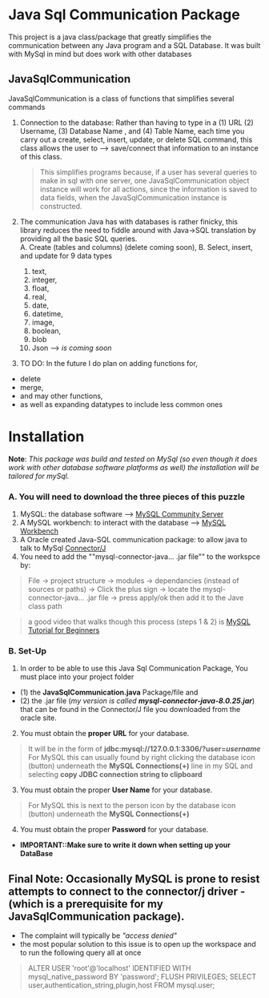 # Java Sql Communication Package
This project is a java class/package that greatly simplifies the communication between any Java program and a SQL Database. It was built with MySql in mind but does work with other databases

## JavaSqlCommunication 
JavaSqlCommunication is a class of functions that simplifies several commands 
1. Connection to the database: Rather than having to type in a 
    (1) URL 
    (2) Username, 
    (3) Database Name , and 
    (4) Table Name, 
each time you carry out a create, select, insert, update, or delete SQL command, this class allows the user to --> save/connect that information to an instance of this class. 
   >This simplifies programs because, if a user has several queries to make in sql with one server, one JavaSqlCommunication object instance will work for all actions, since the information is saved to data fields, when the JavaSqlCommunication instance is constructed.

2. The communication Java has with databases is rather finicky, this library reduces the need to fiddle around with Java->SQL translation by providing all the basic SQL queries.  
  A. Create (tables and columns) (delete coming soon), 
  B. Select, insert, and update for 9 data types 
    1. text, 
    2. integer, 
    3. float, 
    4. real, 
    5. date, 
    6. datetime,
    7. image, 
    8. boolean, 
    9. blob 
    10. Json --> _is coming soon_
  
3. TO DO: In the future I do plan on adding functions for, 
  - delete 
  - merge, 
  - and may other functions, 
  - as well as expanding datatypes to include less common ones


# Installation
**Note**: *This package was build and tested on MySql (so even though it does work with other database software platforms as well) the installation will be tailored for mySql.*

### A. You will need to download the three pieces of this puzzle
1.  MySQL: the database software --> [MySQL Community Server](https://dev.mysql.com/downloads/mysql/)
2.  A MySQL workbench: to interact with the database --> [MySQL Workbench](https://dev.mysql.com/downloads/workbench/)
3.  A Oracle created Java-SQL communication package: to allow java to talk to MySql [Connector/J](https://dev.mysql.com/downloads/connector/j/)
4.  You need to add the ""mysql-connector-java... .jar file"" to the workspce by:
> File -> project structure -> modules -> dependancies (instead of sources or paths) -> Click the plus sign ->  locate the mysql-connector-java... .jar file -> press apply/ok 
> then add it to the Jave class path 

> a good video that walks though this process (steps 1 & 2) is [MySQL Tutorial for Beginners](https://www.youtube.com/watch?v=7S_tz1z_5bA&t=290s)

### B. Set-Up
 1. In order to be able to use this Java Sql Communication Package, You must place into your project folder 
  - (1) the **JavaSqlCommunication.java** Package/file and 
  - (2) the .jar file (*my version is called **mysql-connector-java-8.0.25.jar***) that can be found in the Connector/J file you downloaded from the oracle site. 
 2. You must obtain the **proper** **URL** for your database.  
 > It will be in the form of **jdbc:mysql://127.0.0.1:3306/?user=*username*** 
> For MySQL this can usually found by right clicking the database icon (button) underneath the **MySQL Connections(+)** line in my SQL and selecting **copy JDBC connection string to clipboard**
 3. You must obtain the proper **User Name** for your database. 
> For MySQL this is next to the person icon by the database icon (button) underneath the **MySQL Connections(+)** 
 4. You must obtain the proper **Password** for your database. 
 - **IMPORTANT::Make sure to write it down when setting up your DataBase** 

## Final Note: Occasionally MySQL is prone to resist attempts to connect to the connector/j driver -(which is a prerequisite for my JavaSqlCommunication package). 
- The complaint will typically be *"access denied"*
- the most popular solution to this issue is to open up the workspace and to run the following query all at once 
> ALTER USER 'root'@'localhost' IDENTIFIED WITH mysql_native_password BY 'password';
> FLUSH PRIVILEGES;
> SELECT user,authentication_string,plugin,host FROM mysql.user;


